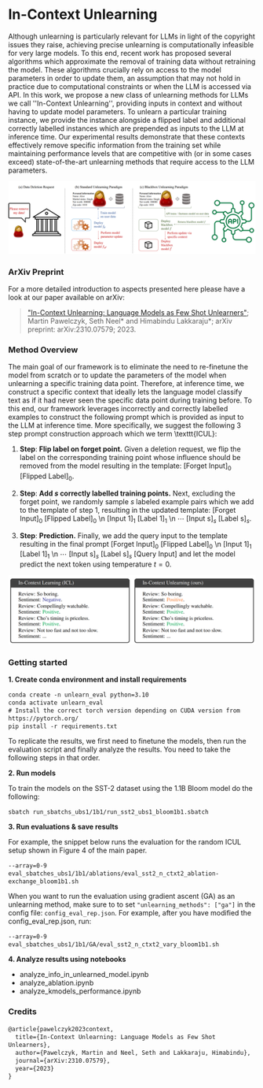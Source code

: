 # In-Context Unlearning

Although unlearning is particularly relevant for LLMs in light of the copyright issues they raise, achieving precise unlearning is computationally infeasible for very large models. To this end, recent work has proposed several algorithms which approximate the removal of training data without retraining the model. These algorithms crucially rely on access to the model parameters in order to update them, an assumption that may not hold in practice due to computational constraints or when the LLM is accessed via API. In this work, we propose a new class of unlearning methods for LLMs we call ''In-Context Unlearning'', providing inputs in context and without having to update model parameters. To unlearn a particular training instance, we provide the instance alongside a flipped label and additional correctly labelled instances which are prepended as inputs to the LLM at inference time. Our experimental results demonstrate that these contexts effectively remove specific information from the training set while maintaining performance levels that are competitive with (or in some cases exceed) state-of-the-art unlearning methods that require access to the LLM parameters.

![Setup](teaser_full.PNG)

### ArXiv Preprint
For a more detailed introduction to aspects presented here please have a look at our paper available on arXiv:

>["In-Context Unlearning: Language Models as Few Shot Unlearners"](https://arxiv.org/abs/2310.07579); Martin Pawelczyk, Seth Neel* and Himabindu Lakkaraju*;
arXiv preprint: arXiv:2310.07579;  2023.

### Method Overview

The main goal of our framework is to eliminate the need to re-finetune the model from scratch or to update the parameters of the model when unlearning a specific training data point. 
Therefore, at inference time, we construct a specific context that ideally lets the language model classify text as if it had never seen the specific data point during training before.
To this end, our framework leverages incorrectly and correctly labelled examples to construct the following prompt which is provided as input to the LLM at inference time.
More specifically, we suggest the following 3 step prompt construction approach which we term \texttt{ICUL}:

1. **Step**: **Flip label on forget point.** Given a deletion request, we flip the label on the corresponding training point whose influence should be removed from the model resulting in the template: $[\text{Forget Input}]_0$ $[\text{Flipped Label}]_0$.

2. **Step**: **Add $s$ correctly labelled training points.**
Next, excluding the forget point, we randomly sample $s$ labeled example pairs which we add to the template of step 1, resulting in the updated template: $[\text{Forget Input}]_0$ $[\text{Flipped Label}]_0$ \n  $[\text{Input 1}]_1$ $[\text{Label 1}]_1$ \n $\cdots$ $[\text{Input s}]_s$ $[\text{Label s}]_s$.

3. **Step**: **Prediction.** Finally, we add the query input to the template resulting in the final prompt $[\text{Forget Input}]_0$ $[\text{Flipped Label}]_0$ \n  $[\text{Input 1}]_1$ $[\text{Label 1}]_1$ \n $\cdots$ $[\text{Input s}]_s$ $[\text{Label s}]_s$  $[\text{Query Input}]$  and let the model predict the next token using temperature $t=0$.


![In-Context Unlearning example](icul.PNG)

### Getting started

**1. Create conda environment and install requirements**

```
conda create -n unlearn_eval python=3.10 
conda activate unlearn_eval
# Install the correct torch version depending on CUDA version from https://pytorch.org/
pip install -r requirements.txt
```

To replicate the results, we first need to finetune the models, then run the evaluation script and finally analyze the results.
You need to take the following steps in that order.

**2. Run models**

To train the models on the SST-2 dataset using the 1.1B Bloom model do the following:
```
sbatch run_sbatchs_ubs1/1b1/run_sst2_ubs1_bloom1b1.sbatch
```

**3. Run evaluations & save results**

For example, the snippet below runs the evaluation for the random ICUL setup shown in Figure 4 of the main paper. 
```
--array=0-9 eval_sbatches_ubs1/1b1/ablations/eval_sst2_n_ctxt2_ablation-exchange_bloom1b1.sh
```
When you want to run the evaluation using gradient ascent (GA) as an unlearning method, make sure to to set ``"unlearning_methods": ["ga"]`` in the config file: ``config_eval_rep.json``. For example, after you have modified the config_eval_rep.json, run:
```
--array=0-9 eval_sbatches_ubs1/1b1/GA/eval_sst2_n_ctxt2_vary_bloom1b1.sh
```

**4. Analyze results using notebooks**
- analyze_info_in_unlearned_model.ipynb
- analyze_ablation.ipynb
- analyze_kmodels_performance.ipynb


### Credits
```
@article{pawelczyk2023context,
  title={In-Context Unlearning: Language Models as Few Shot Unlearners},
  author={Pawelczyk, Martin and Neel, Seth and Lakkaraju, Himabindu},
  journal={arXiv:2310.07579},
  year={2023}
}
```
